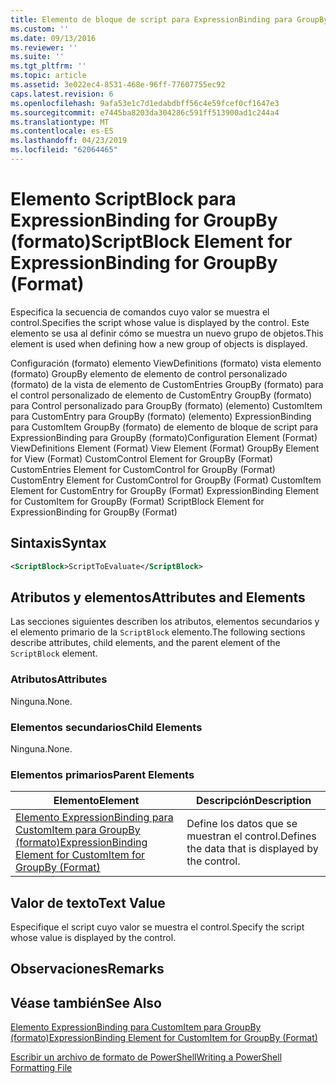 ```yaml
---
title: Elemento de bloque de script para ExpressionBinding para GroupBy (formato) | Microsoft Docs
ms.custom: ''
ms.date: 09/13/2016
ms.reviewer: ''
ms.suite: ''
ms.tgt_pltfrm: ''
ms.topic: article
ms.assetid: 3e022ec4-8531-468e-96ff-77607755ec92
caps.latest.revision: 6
ms.openlocfilehash: 9afa53e1c7d1edabdbff56c4e59fcef0cf1647e3
ms.sourcegitcommit: e7445ba8203da304286c591ff513900ad1c244a4
ms.translationtype: MT
ms.contentlocale: es-ES
ms.lasthandoff: 04/23/2019
ms.locfileid: "62064465"
---
```

# <a name="scriptblock-element-for-expressionbinding-for-groupby-format"></a><span data-ttu-id="8982f-102">Elemento ScriptBlock para ExpressionBinding for GroupBy (formato)</span><span class="sxs-lookup"><span data-stu-id="8982f-102">ScriptBlock Element for ExpressionBinding for GroupBy (Format)</span></span>

<span data-ttu-id="8982f-103">Especifica la secuencia de comandos cuyo valor se muestra el control.</span><span class="sxs-lookup"><span data-stu-id="8982f-103">Specifies the script whose value is displayed by the control.</span></span> <span data-ttu-id="8982f-104">Este elemento se usa al definir cómo se muestra un nuevo grupo de objetos.</span><span class="sxs-lookup"><span data-stu-id="8982f-104">This element is used when defining how a new group of objects is displayed.</span></span>

<span data-ttu-id="8982f-105">Configuración (formato) elemento ViewDefinitions (formato) vista elemento (formato) GroupBy elemento de elemento de control personalizado (formato) de la vista de elemento de CustomEntries GroupBy (formato) para el control personalizado de elemento de CustomEntry GroupBy (formato) para Control personalizado para GroupBy (formato) (elemento) CustomItem para CustomEntry para GroupBy (formato) (elemento) ExpressionBinding para CustomItem GroupBy (formato) de elemento de bloque de script para ExpressionBinding para GroupBy (formato)</span><span class="sxs-lookup"><span data-stu-id="8982f-105">Configuration Element (Format) ViewDefinitions Element (Format) View Element (Format) GroupBy Element for View (Format) CustomControl Element for GroupBy (Format) CustomEntries Element for CustomControl for GroupBy (Format) CustomEntry Element for CustomControl for GroupBy (Format) CustomItem Element for CustomEntry for GroupBy (Format) ExpressionBinding Element for CustomItem for GroupBy (Format) ScriptBlock Element for ExpressionBinding for GroupBy (Format)</span></span>

## <a name="syntax"></a><span data-ttu-id="8982f-106">Sintaxis</span><span class="sxs-lookup"><span data-stu-id="8982f-106">Syntax</span></span>

```xml
<ScriptBlock>ScriptToEvaluate</ScriptBlock>
```

## <a name="attributes-and-elements"></a><span data-ttu-id="8982f-107">Atributos y elementos</span><span class="sxs-lookup"><span data-stu-id="8982f-107">Attributes and Elements</span></span>

<span data-ttu-id="8982f-108">Las secciones siguientes describen los atributos, elementos secundarios y el elemento primario de la `ScriptBlock` elemento.</span><span class="sxs-lookup"><span data-stu-id="8982f-108">The following sections describe attributes, child elements, and the parent element of the `ScriptBlock` element.</span></span>

### <a name="attributes"></a><span data-ttu-id="8982f-109">Atributos</span><span class="sxs-lookup"><span data-stu-id="8982f-109">Attributes</span></span>

<span data-ttu-id="8982f-110">Ninguna.</span><span class="sxs-lookup"><span data-stu-id="8982f-110">None.</span></span>

### <a name="child-elements"></a><span data-ttu-id="8982f-111">Elementos secundarios</span><span class="sxs-lookup"><span data-stu-id="8982f-111">Child Elements</span></span>

<span data-ttu-id="8982f-112">Ninguna.</span><span class="sxs-lookup"><span data-stu-id="8982f-112">None.</span></span>

### <a name="parent-elements"></a><span data-ttu-id="8982f-113">Elementos primarios</span><span class="sxs-lookup"><span data-stu-id="8982f-113">Parent Elements</span></span>

|<span data-ttu-id="8982f-114">Elemento</span><span class="sxs-lookup"><span data-stu-id="8982f-114">Element</span></span>|<span data-ttu-id="8982f-115">Descripción</span><span class="sxs-lookup"><span data-stu-id="8982f-115">Description</span></span>|
|-------------|-----------------|
|[<span data-ttu-id="8982f-116">Elemento ExpressionBinding para CustomItem para GroupBy (formato)</span><span class="sxs-lookup"><span data-stu-id="8982f-116">ExpressionBinding Element for CustomItem for GroupBy (Format)</span></span>](./expressionbinding-element-for-customitem-for-groupby-format.md)|<span data-ttu-id="8982f-117">Define los datos que se muestran el control.</span><span class="sxs-lookup"><span data-stu-id="8982f-117">Defines the data that is displayed by the control.</span></span>|

## <a name="text-value"></a><span data-ttu-id="8982f-118">Valor de texto</span><span class="sxs-lookup"><span data-stu-id="8982f-118">Text Value</span></span>

<span data-ttu-id="8982f-119">Especifique el script cuyo valor se muestra el control.</span><span class="sxs-lookup"><span data-stu-id="8982f-119">Specify the script whose value is displayed by the control.</span></span>

## <a name="remarks"></a><span data-ttu-id="8982f-120">Observaciones</span><span class="sxs-lookup"><span data-stu-id="8982f-120">Remarks</span></span>

## <a name="see-also"></a><span data-ttu-id="8982f-121">Véase también</span><span class="sxs-lookup"><span data-stu-id="8982f-121">See Also</span></span>

[<span data-ttu-id="8982f-122">Elemento ExpressionBinding para CustomItem para GroupBy (formato)</span><span class="sxs-lookup"><span data-stu-id="8982f-122">ExpressionBinding Element for CustomItem for GroupBy (Format)</span></span>](./expressionbinding-element-for-customitem-for-groupby-format.md)

[<span data-ttu-id="8982f-123">Escribir un archivo de formato de PowerShell</span><span class="sxs-lookup"><span data-stu-id="8982f-123">Writing a PowerShell Formatting File</span></span>](./writing-a-powershell-formatting-file.md)
